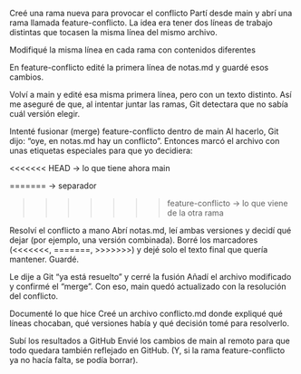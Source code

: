 Creé una rama nueva para provocar el conflicto
Partí desde main y abrí una rama llamada feature-conflicto. La idea era tener dos líneas de trabajo distintas que tocasen la misma línea del mismo archivo.

Modifiqué la misma línea en cada rama con contenidos diferentes

En feature-conflicto edité la primera línea de notas.md y guardé esos cambios.

Volví a main y edité esa misma primera línea, pero con un texto distinto.
Así me aseguré de que, al intentar juntar las ramas, Git detectara que no sabía cuál versión elegir.

Intenté fusionar (merge) feature-conflicto dentro de main
Al hacerlo, Git dijo: “oye, en notas.md hay un conflicto”. Entonces marcó el archivo con unas etiquetas especiales para que yo decidiera:

<<<<<<< HEAD → lo que tiene ahora main

======= → separador

>>>>>>> feature-conflicto → lo que viene de la otra rama

Resolví el conflicto a mano
Abrí notas.md, leí ambas versiones y decidí qué dejar (por ejemplo, una versión combinada).
Borré los marcadores (<<<<<<<, =======, >>>>>>>) y dejé solo el texto final que quería mantener. Guardé.

Le dije a Git “ya está resuelto” y cerré la fusión
Añadí el archivo modificado y confirmé el “merge”. Con eso, main quedó actualizado con la resolución del conflicto.

Documenté lo que hice
Creé un archivo conflicto.md donde expliqué qué líneas chocaban, qué versiones había y qué decisión tomé para resolverlo.

Subí los resultados a GitHub
Envié los cambios de main al remoto para que todo quedara también reflejado en GitHub.
(Y, si la rama feature-conflicto ya no hacía falta, se podía borrar).
